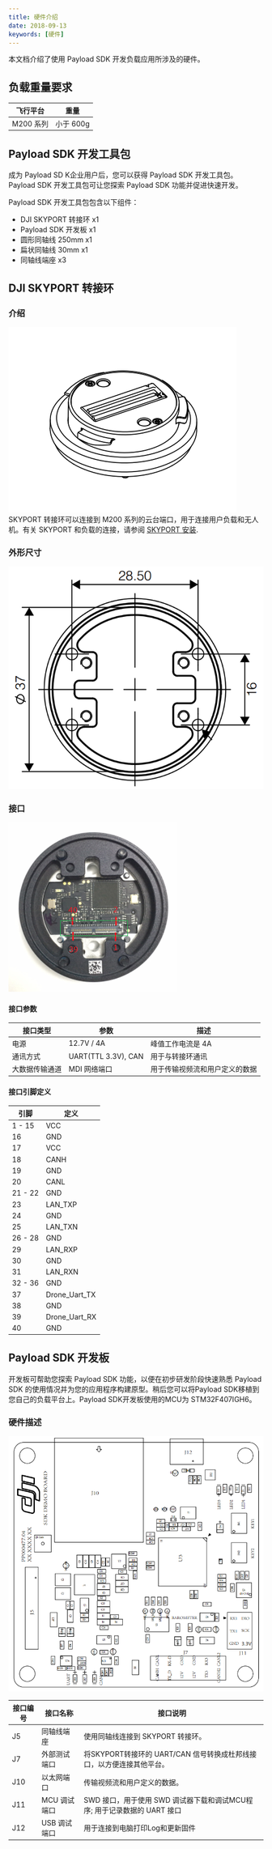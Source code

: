 ```yaml
---
title: 硬件介绍
date: 2018-09-13
keywords: [硬件]
---
```


本文档介绍了使用 Payload SDK 开发负载应用所涉及的硬件。

## 负载重量要求
<table id="t01">
  <thead>
    <tr>
      <th>飞行平台</th>
      <th>重量</th>
    </tr>
  </thead>
  <tbody>
    <tr>
      <td>M200 系列</td>
      <td>小于 600g</td>     
    </tr>
  </tbody>
</table>

## Payload SDK 开发工具包
成为 Payload SD K企业用户后，您可以获得 Payload SDK 开发工具包。Payload SDK 开发工具包可让您探索 Payload SDK 功能并促进快速开发。 

Payload SDK 开发工具包包含以下组件：

- DJI SKYPORT 转接环  x1
- Payload SDK 开发板  x1
- 圆形同轴线 250mm  x1
- 扁状同轴线 30mm  x1
- 同轴线端座  x3

## DJI SKYPORT 转接环
### 介绍
![](../images/introduction/hardware_introduction/psdk_adapter.png)
SKYPORT 转接环可以连接到 M200 系列的云台端口，用于连接用户负载和无人机。有关 SKYPORT 和负载的连接，请参阅 [SKYPORT 安装](../guide/adapter_install.html).

### 外形尺寸
![](../images/introduction/hardware_introduction/psdk_adapter_size.png)

### 接口

![](../images/introduction/hardware_introduction/psdk_adapter_back.png)

#### 接口参数
<table id="t01">
  <thead>
    <tr>
      <th>接口类型</th>
      <th>参数</th>
      <th>描述</th>
    </tr>
  </thead>
  <tbody>
    <tr>
      <td>电源</th>
      <td>12.7V / 4A</td>
      <td>峰值工作电流是 4A</td>        
    </tr>
    <tr>
      <td>通讯方式</th>
      <td>UART(TTL 3.3V), CAN</td>
      <td>用于与转接环通讯</td>        
    </tr>
    <tr>
      <td>大数据传输通道</th>
      <td>MDI 网络端口</td>
      <td>用于传输视频流和用户定义的数据</td>        
    </tr>
  </tbody>
</table>

#### 接口引脚定义

<table id="t03">
  <thead>
    <tr>
      <th>引脚</th>
      <th>定义</th>
    </tr>
  </thead>
  <tbody>
    <tr>
      <td>1 - 15</td>
      <td>VCC</td>     
    </tr>
    <tr>
      <td>16</td>
      <td>GND</td>     
    </tr>
    <tr>
      <td>17</td>
      <td>VCC</td>     
    </tr>
    <tr>
      <td>18</td>
      <td>CANH</td>     
    </tr>
    <tr>
      <td>19</td>
      <td>GND</td>     
    </tr>
    <tr>
      <td>20</td>
      <td>CANL</td>     
    </tr>
    <tr>
      <td>21 - 22</td>
      <td>GND</td>     
    </tr>
    <tr>
      <td>23</td>
      <td>LAN_TXP</td>     
    </tr>
    <tr>
      <td>24</td>
      <td>GND</td>     
    </tr>
    <tr>
      <td>25</td>
      <td>LAN_TXN</td>     
    </tr>
    <tr>
      <td>26 - 28</td>
      <td>GND</td>     
    </tr>
    <tr>
      <td>29</td>
      <td>LAN_RXP</td>     
    </tr>
    <tr>
      <td>30</td>
      <td>GND</td>     
    </tr>
    <tr>
      <td>31</td>
      <td>LAN_RXN</td>     
    </tr>
    <tr>
      <td>32 - 36</td>
      <td>GND</td>     
    </tr>
    <tr>
      <td>37</td>
      <td>Drone_Uart_TX</td>     
    </tr>
    <tr>
      <td>38</td>
      <td>GND</td>     
    </tr>
    <tr>
      <td>39</td>
      <td>Drone_Uart_RX</td>     
    </tr>
    <tr>
      <td>40</td>
      <td>GND</td>     
    </tr>
  </tbody>
</table>

## Payload SDK 开发板
开发板可帮助您探索 Payload SDK 功能，以便在初步研发阶段快速熟悉 Payload SDK 的使用情况并为您的应用程序构建原型。稍后您可以将Payload SDK移植到您自己的负载平台上。Payload SDK开发板使用的MCU为 STM32F407IGH6。

### 硬件描述
![](../images/introduction/hardware_introduction/psdk_demo_board_print.png)

<table id="t02">
  <thead>
    <tr>
      <th>接口编号</th>
      <th>接口名称</th>
      <th>接口说明</th>
    </tr>
  </thead>
  <tbody>
    <tr>
      <td>J5</th>
      <td>同轴线端座</td>
      <td>使用同轴线连接到 SKYPORT 转接环。</td>        
    </tr>
    <tr>
      <td>J7</th>
      <td>外部测试端口</td>
      <td>将SKYPORT转接环的 UART/CAN 信号转换成杜邦线接口，以方便连接其他平台。</td>        
    </tr>
    <tr>
      <td>J10</th>
      <td>以太网端口</td>
      <td>传输视频流和用户定义的数据。</td>        
    </tr>
    <tr>
      <td>J11</th>
      <td>MCU 调试端口</td>
      <td>SWD 接口，用于使用 SWD 调试器下载和调试MCU程序; 用于记录数据的 UART 接口</td>        
    </tr>
    <tr>
      <td>J12</th>
      <td>USB 调试端口</td>
      <td>用于连接到电脑打印Log和更新固件</td>        
    </tr>
  </tbody>
</table>
